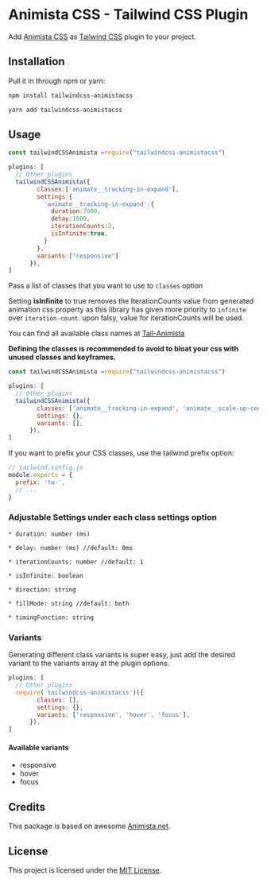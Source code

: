 # Animista CSS - Tailwind CSS Plugin
Add [Animista CSS](https://animista.net/) as [Tailwind CSS](https://github.com/tailwindcss/tailwindcss) plugin to your project.

## Installation

Pull it in through npm or yarn:

```bash
npm install tailwindcss-animistacss
```

```bash
yarn add tailwindcss-animistacss
```


## Usage

```js
const tailwindCSSAnimista =require("tailwindcss-animistacss")

plugins: [
  // Other plugins
  tailwindCSSAnimista({
        classes:['animate__tracking-in-expand'],
        settings:{
          'animate__tracking-in-expand':{
            duration:7000,
            delay:1000,
            iterationCounts:2,
            isInfinite:true,
          }
        },
        variants:["responsive"]
      }),
]
```
Pass a list of classes that you want to use to `classes` option

Setting **isInfinite** to true removes the IterationCounts value from generated animation css property as this library has given more priority to `infinite` over `iteration-count`. upon falsy, value for iterationCounts will be used.


You can find all available class names at [Tail-Animista](https://tail-animista.vercel.app/)

**Defining the classes is recommended to avoid to bloat your css with unused classes and keyframes.**

```js
const tailwindCSSAnimista =require("tailwindcss-animistacss")

plugins: [
  // Other plugins
  tailwindCSSAnimista({
        classes: ['animate__tracking-in-expand', 'animate__scale-up-center', ...],
        settings: {},
        variants: [],
      }),
]
```

If you want to prefix your CSS classes, use the tailwind prefix option:

```js
// tailwind.config.js
module.exports = {
  prefix: 'tw-',
  // ...
}
```
### Adjustable Settings under each class settings option

`* duration: number (ms)`


`* delay: number (ms) //default: 0ms`


`* iterationCounts: number //default: 1`


`* isInfinite: boolean`


`* direction: string`


`* fillMode: string //default: both`


`* timingFunction: string`


### Variants
Generating different class variants is super easy, just add the desired variant to the variants array at the plugin options.
```js
plugins: [
  // Other plugins
  require('tailwindcss-animistacss')({
        classes: [],
        settings: {},
        variants: ['responsive', 'hover', 'focus'],
      }),
]
```
#### Available variants
* responsive
* hover
* focus



## Credits

This package is based on awesome [Animista.net](https://animista.net/).


## License

This project is licensed under the [MIT License](https://opensource.org/licenses/MIT).
